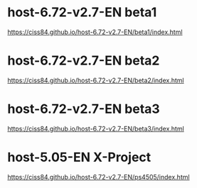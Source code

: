 # host-6.72-v2.7-EN beta1
https://ciss84.github.io/host-6.72-v2.7-EN/beta1/index.html

# host-6.72-v2.7-EN beta2
https://ciss84.github.io/host-6.72-v2.7-EN/beta2/index.html

# host-6.72-v2.7-EN beta3
https://ciss84.github.io/host-6.72-v2.7-EN/beta3/index.html

# host-5.05-EN X-Project
https://ciss84.github.io/host-6.72-v2.7-EN/ps4505/index.html
